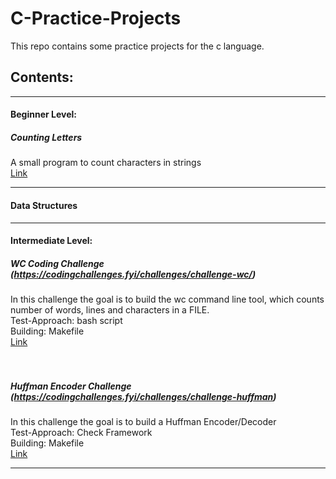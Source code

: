 # C-Practice-Projects

This repo contains some practice projects for the c language. 

## Contents:

---

#### Beginner Level:
##### Counting Letters
A small program to count characters in strings  
[Link](/Beginner-Level/Counting-Letters/)

---

#### Data Structures 

---

#### Intermediate Level:
##### WC Coding Challenge (https://codingchallenges.fyi/challenges/challenge-wc/)
In this challenge the goal is to build the wc command line tool, which counts number of words, lines and characters in a FILE.  
Test-Approach: bash script  
Building: Makefile  
[Link](/Intermediate-Level/WC-Challenge/)  
<br />
<br />
##### Huffman Encoder Challenge (https://codingchallenges.fyi/challenges/challenge-huffman)
In this challenge the goal is to build a Huffman Encoder/Decoder  
Test-Approach: Check Framework  
Building: Makefile  
[Link](/Intermediate-Level/Huffman-Encoder-Challenge/)

---
